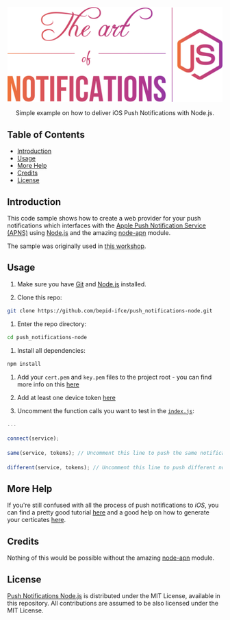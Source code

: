 <p align="center">
  <a href="">
    <img alt="Logo" src="logo.png" width="700px">
  </a>
</p>

<p align="center">
   Simple example on how to deliver iOS Push Notifications with Node.js.
</p>

## Table of Contents

- [Introduction](#introduction)
- [Usage](#usage)
- [More Help](#more-help)
- [Credits](Credits)
- [License](#license)

## Introduction

This code sample shows how to create a web provider for your push notifications
which interfaces with the [Apple Push Notification Service (APNS)](https://developer.apple.com/library/ios/documentation/NetworkingInternet/Conceptual/RemoteNotificationsPG/Chapters/ApplePushService.html)
using [Node.js](https://nodejs.org/en/) and the amazing
[node-apn](https://github.com/argon/node-apn) module.

The sample was originally used in [this workshop](https://speakerdeck.com/ythecombinator/the-art-of-notifications).

## Usage

1. Make sure you have [Git](https://git-scm.com/) and
[Node.js](https://nodejs.org/en/) installed.

1. Clone this repo:
```sh
git clone https://github.com/bepid-ifce/push_notifications-node.git
```

1. Enter the repo directory:
```sh
cd push_notifications-node
```

1. Install all dependencies:
```sh
npm install
```

1. Add your `cert.pem` and `key.pem` files to the project root - you can find
more info on this [here](#more-help)

1. Add at least one device token [here](data/devices.json)

1. Uncomment the function calls you want to test in the [`index.js`](index.js):
```js
...

connect(service);

same(service, tokens); // Uncomment this line to push the same notifications to each device from devices.json

different(service, tokens); // Uncomment this line to push different notifications to each device from devices.json
```

## More Help

If you're still confused with all the process of push notifications to *iOS*,
you can find a pretty good tutorial
[here](http://www.appcoda.com/push-notification-ios/) and a good help on how to
generate your certicates
[here](https://github.com/argon/node-apn/wiki/Preparing-Certificates).

## Credits

Nothing of this would be possible without the amazing
[node-apn](https://github.com/argon/node-apn) module.

## License

[Push Notifications Node.js](https://github.com/bepid-ifce/push_notifications-node)
is distributed under the MIT License, available in this repository. All
contributions are assumed to be also licensed under the MIT License.
